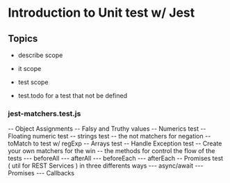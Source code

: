 # Introduction to Unit test w/ Jest

## Topics

- describe scope
- it scope 
- test scope 

- test.todo for a test that not be defined

### jest-matchers.test.js

-- Object Assignments
-- Falsy and Truthy values
-- Numerics test
-- Floating numeric test 
-- strings test
-- the not matchers for negation
-- toMatch to test w/ regExp
-- Arrays test
-- Handle Exception test
-- Create your own matchers for the win
-- the methods for control the flow of the tests 
    --- beforeAll
    --- afterAll
    --- beforeEach
    --- afterEach
-- Promises test ( util for REST Services ) in three differents ways
    --- async/await
    --- Promises
    --- Callbacks
